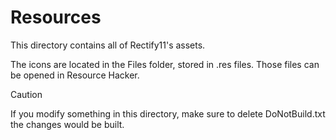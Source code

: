 # Resources
This directory contains all of Rectify11's assets. 

The icons are located in the Files folder, stored in .res files. Those files can be opened in Resource Hacker.
> [!CAUTION]
> If you modify something in this directory, make sure to delete DoNotBuild.txt the changes would be built.

